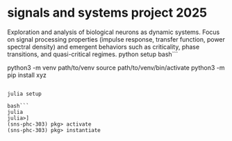 # signals and systems project 2025
Exploration and analysis of biological neurons as dynamic systems. Focus on signal processing properties (impulse response, transfer function, power spectral density) and emergent behaviors such as criticality, phase transitions, and quasi-critical regimes.
python setup 
bash```
    
python3 -m venv path/to/venv
source path/to/venv/bin/activate
python3 -m pip install xyz

```

julia setup

bash```
julia
julia>]
(sns-phc-303) pkg> activate
(sns-phc-303) pkg> instantiate
```
